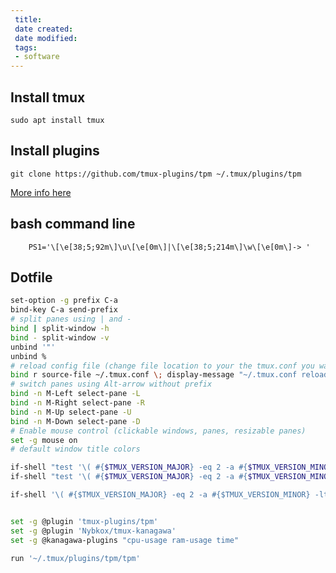 ```yaml
---
 title: 
 date created: 
 date modified: 
 tags:
 - software
---
```


## Install tmux

`sudo apt install tmux`

## Install plugins

`git clone https://github.com/tmux-plugins/tpm ~/.tmux/plugins/tpm`

[More info here](https://github.com/tmux-plugins/tpm)

## bash command line

`    PS1='\[\e[38;5;92m\]\u\[\e[0m\]|\[\e[38;5;214m\]\w\[\e[0m\]-> '`



## Dotfile

```bash title=".tmux.conf"
set-option -g prefix C-a
bind-key C-a send-prefix
# split panes using | and -
bind | split-window -h
bind - split-window -v
unbind '"'
unbind %
# reload config file (change file location to your the tmux.conf you want to use)
bind r source-file ~/.tmux.conf \; display-message "~/.tmux.conf reloaded."
# switch panes using Alt-arrow without prefix
bind -n M-Left select-pane -L
bind -n M-Right select-pane -R
bind -n M-Up select-pane -U
bind -n M-Down select-pane -D
# Enable mouse control (clickable windows, panes, resizable panes)
set -g mouse on
# default window title colors

if-shell "test '\( #{$TMUX_VERSION_MAJOR} -eq 2 -a #{$TMUX_VERSION_MINOR} -ge 6 \)'" 'set -g default-terminal "xterm-256color"'
if-shell "test '\( #{$TMUX_VERSION_MAJOR} -eq 2 -a #{$TMUX_VERSION_MINOR} -ge 6 \)'" 'set -ga terminal-overrides ",xterm-256color:Tc"'

if-shell '\( #{$TMUX_VERSION_MAJOR} -eq 2 -a #{$TMUX_VERSION_MINOR} -lt 6\) -o #{$TMUX_VERSION_MAJOR} -le 1' 'set -g default-terminal "xterm-256color"'


set -g @plugin 'tmux-plugins/tpm'
set -g @plugin 'Nybkox/tmux-kanagawa'
set -g @kanagawa-plugins "cpu-usage ram-usage time"

run '~/.tmux/plugins/tpm/tpm'
```
